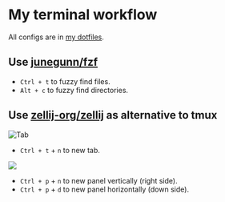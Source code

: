 # My terminal workflow

All configs are in [my dotfiles](https://github.com/haunt98/dotfiles).

## Use [junegunn/fzf](https://github.com/junegunn/fzf)

- `Ctrl + t` to fuzzy find files.
- `Alt + c` to fuzzy find directories.

## Use [zellij-org/zellij](https://github.com/zellij-org/zellij) as alternative to tmux

![Tab](https://zellij.dev/documentation/img/overview-status-tab-1.png)

- `Ctrl + t` + `n` to new tab.

![](https://zellij.dev/documentation/img/overview-status-tab-2.png)

- `Ctrl + p` + `n` to new panel vertically (right side).
- `Ctrl + p` + `d` to new panel horizontally (down side).

